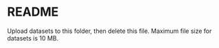 # README

Upload datasets to this folder, then delete this file. Maximum file size for
datasets is 10 MB.

